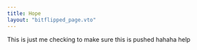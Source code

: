 ```yaml
---
title: Hope
layout: "bitflipped_page.vto"
---
```

This is just me checking to make sure this is pushed hahaha
help
